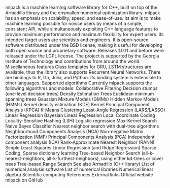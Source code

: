 mlpack is a machine learning software library for C++, built on top of
the Armadillo library and the ensmallen numerical optimization library.
mlpack has an emphasis on scalability, speed, and ease-of-use. Its aim
is to make machine learning possible for novice users by means of a
simple, consistent API, while simultaneously exploiting C++ language
features to provide maximum performance and maximum flexibility for
expert users. Its intended target users are scientists and engineers. It
is open-source software distributed under the BSD license, making it
useful for developing both open source and proprietary software.
Releases 1.0.11 and before were released under the LGPL license. The
project is supported by the Georgia Institute of Technology and
contributions from around the world. Miscellaneous features Class
templates for GRU, LSTM structures are available, thus the library also
supports Recurrent Neural Networks. There are bindings to R, Go, Julia,
and Python. Its binding system is extensible to other languages.
Supported algorithms Currently mlpack supports the following algorithms
and models: Collaborative Filtering Decision stumps (one-level decision
trees) Density Estimation Trees Euclidean minimum spanning trees
Gaussian Mixture Models (GMMs) Hidden Markov Models (HMMs) Kernel
density estimation (KDE) Kernel Principal Component Analysis (KPCA)
K-Means Clustering Least-Angle Regression (LARS/LASSO) Linear Regression
Bayesian Linear Regression Local Coordinate Coding Locality-Sensitive
Hashing (LSH) Logistic regression Max-Kernel Search Naive Bayes
Classifier Nearest neighbor search with dual-tree algorithms
Neighbourhood Components Analysis (NCA) Non-negative Matrix
Factorization (NMF) Principal Components Analysis (PCA) Independent
component analysis (ICA) Rank-Approximate Nearest Neighbor (RANN) Simple
Least-Squares Linear Regression (and Ridge Regression) Sparse Coding,
Sparse dictionary learning Tree-based Neighbor Search
(all-k-nearest-neighbors, all-k-furthest-neighbors), using either
kd-trees or cover trees Tree-based Range Search See also Armadillo (C++
library) List of numerical analysis software List of numerical libraries
Numerical linear algebra Scientific computing References External links
Official website mlpack on GitHub
